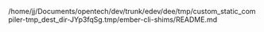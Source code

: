 /home/jj/Documents/opentech/dev/trunk/edev/dee/tmp/custom_static_compiler-tmp_dest_dir-JYp3fqSg.tmp/ember-cli-shims/README.md